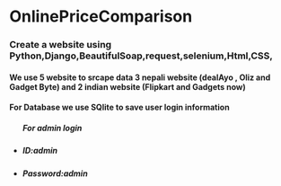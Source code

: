 <h1>OnlinePriceComparison
</h1>

<h3>Create a website using Python,Django,BeautifulSoap,request,selenium,Html,CSS,</h3>
<h4>We use 5 website to srcape data 3 nepali website (dealAyo , Oliz and Gadget Byte) and 2 indian website (Flipkart and Gadgets now)</h4>
<h4>For Database we use SQlite to save user login information</h4>
<ul></OL><h5>For admin login</h5>
<li><h5>ID:admin</h5></li>
<li><h5>Password:admin</h5></li>
</ul>

